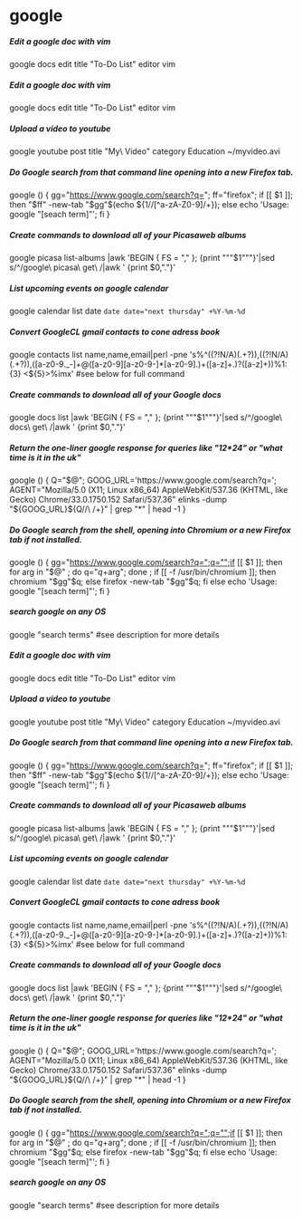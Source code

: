 # google

##### Edit a google doc with vim

   google  docs edit title "To-Do List" editor vim

##### Edit a google doc with vim

   google  docs edit title "To-Do List" editor vim

##### Upload a video to youtube

   google  youtube post title "My\ Video" category Education ~/myvideo.avi

##### Do Google search from that command line opening into a new Firefox tab.

   google () { gg="https://www.google.com/search?q="; ff="firefox"; if [[ $1 ]]; then "$ff" -new-tab "$gg"$(echo ${1//[^a-zA-Z0-9]/+}); else echo 'Usage: google "[seach term]"'; fi }

##### Create commands to download all of your Picasaweb albums

   google  picasa list-albums |awk 'BEGIN { FS = "," }; {print "\""$1"\""}'|sed s/^/google\ picasa\ get\ /|awk ' {print $0,"."}'

##### List upcoming events on google calendar

   google  calendar list date `date date="next thursday" +%Y-%m-%d`

##### Convert GoogleCL gmail contacts to cone adress book

   google  contacts list name,name,email|perl -pne 's%^((?!N\/A)(.+?)),((?!N\/A)(.+?)),([a-z0-9\._-]+\@([a-z0-9][a-z0-9-]*[a-z0-9]\.)+([a-z]+\.)?([a-z]+))%${1}:${3} <${5}>%imx' #see below for full command

##### Create commands to download all of your Google docs

   google  docs list |awk 'BEGIN { FS = "," }; {print "\""$1"\""}'|sed s/^/google\ docs\ get\ /|awk ' {print $0,"."}'

##### Return the one-liner google response for queries like "12*24" or "what time is it in the uk"

   google () {   Q="$@"; GOOG_URL='https://www.google.com/search?q=';  AGENT="Mozilla/5.0 (X11; Linux x86_64) AppleWebKit/537.36 (KHTML, like Gecko) Chrome/33.0.1750.152 Safari/537.36" elinks -dump "${GOOG_URL}${Q//\ /+}" | grep "\*" | head -1 }

##### Do Google search from the shell, opening into Chromium or a new Firefox tab if not installed.

   google () { gg="https://www.google.com/search?q=";q="";if [[ $1 ]]; then for arg in "$@" ; do q="$q+$arg"; done ; if [[ -f /usr/bin/chromium ]]; then chromium "$gg"$q; else firefox -new-tab "$gg"$q; fi else echo 'Usage: google "[seach term]"'; fi }

##### search google on any OS

   google  "search terms" #see description for more details

##### Edit a google doc with vim

   google  docs edit title "To-Do List" editor vim

##### Upload a video to youtube

   google  youtube post title "My\ Video" category Education ~/myvideo.avi

##### Do Google search from that command line opening into a new Firefox tab.

   google () { gg="https://www.google.com/search?q="; ff="firefox"; if [[ $1 ]]; then "$ff" -new-tab "$gg"$(echo ${1//[^a-zA-Z0-9]/+}); else echo 'Usage: google "[seach term]"'; fi }

##### Create commands to download all of your Picasaweb albums

   google  picasa list-albums |awk 'BEGIN { FS = "," }; {print "\""$1"\""}'|sed s/^/google\ picasa\ get\ /|awk ' {print $0,"."}'

##### List upcoming events on google calendar

   google  calendar list date `date date="next thursday" +%Y-%m-%d`

##### Convert GoogleCL gmail contacts to cone adress book

   google  contacts list name,name,email|perl -pne 's%^((?!N\/A)(.+?)),((?!N\/A)(.+?)),([a-z0-9\._-]+\@([a-z0-9][a-z0-9-]*[a-z0-9]\.)+([a-z]+\.)?([a-z]+))%${1}:${3} <${5}>%imx' #see below for full command

##### Create commands to download all of your Google docs

   google  docs list |awk 'BEGIN { FS = "," }; {print "\""$1"\""}'|sed s/^/google\ docs\ get\ /|awk ' {print $0,"."}'

##### Return the one-liner google response for queries like "12*24" or "what time is it in the uk"

   google () {   Q="$@"; GOOG_URL='https://www.google.com/search?q=';  AGENT="Mozilla/5.0 (X11; Linux x86_64) AppleWebKit/537.36 (KHTML, like Gecko) Chrome/33.0.1750.152 Safari/537.36" elinks -dump "${GOOG_URL}${Q//\ /+}" | grep "\*" | head -1 }

##### Do Google search from the shell, opening into Chromium or a new Firefox tab if not installed.

   google () { gg="https://www.google.com/search?q=";q="";if [[ $1 ]]; then for arg in "$@" ; do q="$q+$arg"; done ; if [[ -f /usr/bin/chromium ]]; then chromium "$gg"$q; else firefox -new-tab "$gg"$q; fi else echo 'Usage: google "[seach term]"'; fi }

##### search google on any OS

   google  "search terms" #see description for more details
